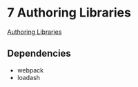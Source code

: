 # 7 Authoring Libraries

[Authoring Libraries](https://webpack.js.org/guides/author-libraries/)

## Dependencies

- webpack
- loadash
